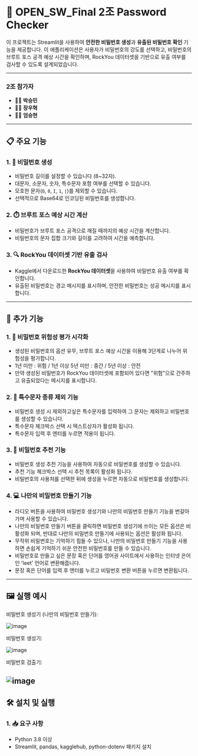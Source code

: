 # 🔐  OPEN_SW_Final 2조 Password Checker

이 프로젝트는 Streamlit을 사용하여 **안전한 비밀번호 생성**과 **유출된 비밀번호 확인** 기능을 제공합니다. 이 애플리케이션은 사용자가 비밀번호의 강도를 선택하고, 비밀번호의 브루트 포스 공격 예상 시간을 확인하며, RockYou 데이터셋을 기반으로 유출 여부를 검사할 수 있도록 설계되었습니다.

---

###  2조 참가자
- 👨‍💻 **박승민**
- 👨‍💻 **장우혁**
- 👨‍💻 **엄승현**

---

## 📋 주요 기능

### 1. 🔑 비밀번호 생성
- 비밀번호 길이를 설정할 수 있습니다 (8~32자).
- 대문자, 소문자, 숫자, 특수문자 포함 여부를 선택할 수 있습니다.
- 모호한 문자(`O`, `0`, `I`, `1`, `|`)를 제외할 수 있습니다.
- 선택적으로 Base64로 인코딩된 비밀번호를 생성합니다.

### 2. ⏱️ 브루트 포스 예상 시간 계산
- 비밀번호가 브루트 포스 공격으로 깨질 때까지의 예상 시간을 계산합니다.
- 비밀번호의 문자 집합 크기와 길이를 고려하여 시간을 예측합니다.

### 3. 🔍 RockYou 데이터셋 기반 유출 검사
- Kaggle에서 다운로드한 **RockYou 데이터셋**을 사용하여 비밀번호 유출 여부를 확인합니다.
- 유출된 비밀번호는 경고 메시지를 표시하며, 안전한 비밀번호는 성공 메시지를 표시합니다.

---

## 🔧 추가 기능

### 1. 🚨 비밀번호 위험성 평가 시각화
- 생성된 비밀번호의 옵션 유무, 브루트 포스 예상 시간을 이용해 3단계로 나누어 위험성을 평가합니다.
- 1년 미만 : 위험 / 1년 이상 5년 미만 : 중간 / 5년 이상 : 안전
- 만약 생성된 비밀번호가 RockYou 데이터셋에 포함되어 있다면 "위험"으로 간주하고 유출되었다는 메시지를 표시합니다.

### 2. 🚫 특수문자 종류 제외 기능
- 비밀번호 생성 시 제외하고싶은 특수문자를 입력하여 그 문자는 제외하고 비밀번호를 생성할 수 있습니다.
- 특수문자 체크박스 선택 시 텍스트상자가 활성화 됩니다.
- 특수문자 입력 후 엔터를 누르면 적용이 됩니다.

### 3. 🔐 비밀번호 추천 기능
- 비밀번호 생성 추천 기능을 사용하여 자동으로 비밀번호를 생성할 수 있습니다.
- 추천 기능 체크박스 선택 시 추천 목록이 활성화 됩니다.
- 비밀번호의 사용처를 선택한 뒤에 생성을 누르면 자동으로 비밀번호를 생성합니다.

### 4. 💻 나만의 비밀번호 만들기 기능
- 라디오 버튼을 사용하여 비밀번호 생성기와 나만의 비밀번호 만들기 기능을 번갈아가며 사용할 수 있습니다.
- 나만의 비밀번호 만들기 버튼을 클릭하면 비밀번호 생성기에 쓰이는 모든 옵션은 비활성화 되며, 반대로 나만의 비밀번호 만들기에 사용되는 옵션은 활성화 됩니다.
- 무작위 비밀번호는 기억하기 힘들 수 있으나, 나만의 비밀번호 만들기 기능을 사용하면 손쉽게 기억하기 쉬운 안전한 비밀번호를 만들 수 있습니다.
- 비밀번호로 만들고 싶은 문장 혹은 단어를 영어권 사이트에서 사용하는 인터넷 은어인 'leet' 언어로 변환해줍니다.
- 문장 혹은 단어를 입력 후 엔터를 누르고 비밀번호 변환 버튼을 누르면 변환됩니다.

---

## 🖼️ 실행 예시

비밀번호 생성기 (나만의 비밀번호 만들기):

![image](https://github.com/user-attachments/assets/875fbe74-0614-4ba3-9c69-aef699f84da1)

비밀번호 생성기:

![image](https://github.com/user-attachments/assets/025b9ae4-423d-4b9a-ac6f-e2a7ff95dda1)

비밀번호 검출기:

![image](https://github.com/user-attachments/assets/d8695163-223f-4cd1-a96e-9477b4b12393)
---

## 🛠️ 설치 및 실행

### 1. 📥 요구 사항
- Python 3.8 이상
- Streamlit, pandas, kagglehub, python-dotenv 패키지 설치
